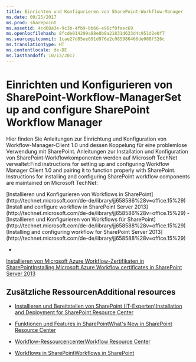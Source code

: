 ```yaml
---
title: Einrichten und Konfigurieren von SharePoint-Workflow-Manager
ms.date: 09/25/2017
ms.prod: sharepoint
ms.assetid: 4cd68a3e-9c3b-4fb9-bb66-e96cf0faec69
ms.openlocfilehash: 8fcde014299a88e8b8a21831d633d4c951d2e0f7
ms.sourcegitcommit: 1cae27d85ee691d976e2c085986466de088f526c
ms.translationtype: HT
ms.contentlocale: de-DE
ms.lasthandoff: 10/13/2017
---
```

# <a name="set-up-and-configure-sharepoint-workflow-manager"></a><span data-ttu-id="369ac-102">Einrichten und Konfigurieren von SharePoint-Workflow-Manager</span><span class="sxs-lookup"><span data-stu-id="369ac-102">Set up and configure SharePoint Workflow Manager</span></span>
<span data-ttu-id="369ac-p101">Hier finden Sie Anleitungen zur Einrichtung und Konfiguration von Workflow-Manager-Client 1.0 und dessen Koppelung für eine problemlose Verwendung mit SharePoint. Anleitungen zur Installation und Konfiguration von SharePoint-Workflowkomponenten werden auf Microsoft TechNet verwaltet:</span><span class="sxs-lookup"><span data-stu-id="369ac-p101">Find instructions for setting up and configuring Workflow Manager Client 1.0 and pairing it to function properly with SharePoint. Instructions for installing and configuring SharePoint workflow components are maintained on Microsoft TechNet:</span></span>
  
    
    

 <span data-ttu-id="369ac-105">
  [Installieren und Konfigurieren von Workflows in SharePoint](http://technet.microsoft.com/de-de/library/jj658586%28v=office.15%29)</span><span class="sxs-lookup"><span data-stu-id="369ac-105">[Install and configure workflow in SharePoint Server 2013](http://technet.microsoft.com/de-de/library/jj658586%28v=office.15%29)</span></span>
-  <span data-ttu-id="369ac-106">
  [Installieren und Konfigurieren von Workflows für SharePoint](http://technet.microsoft.com/de-de/library/jj658588%28v=office.15%29)</span><span class="sxs-lookup"><span data-stu-id="369ac-106">[Installing and configuring workflow for SharePoint Server 2013](http://technet.microsoft.com/de-de/library/jj658588%28v=office.15%29)</span></span>
    
  
-  <span data-ttu-id="369ac-107">
  [Installieren von Microsoft Azure Workflow-Zertifikaten in SharePoint](http://technet.microsoft.com/de-de/library/jj658589%28v=office.15%29)</span><span class="sxs-lookup"><span data-stu-id="369ac-107">[Installing Microsoft Azure Workflow certificates in SharePoint Server 2013](http://technet.microsoft.com/de-de/library/jj658589%28v=office.15%29)</span></span>
    
  

## <a name="additional-resources"></a><span data-ttu-id="369ac-108">Zusätzliche Ressourcen</span><span class="sxs-lookup"><span data-stu-id="369ac-108">Additional resources</span></span>


-  [<span data-ttu-id="369ac-109">Installieren und Bereitstellen von SharePoint (IT-Experten)</span><span class="sxs-lookup"><span data-stu-id="369ac-109">Installation and Deployment for SharePoint Resource Center</span></span>](http://technet.microsoft.com/de-de/sharepoint/fp142376)
    
  
-  [<span data-ttu-id="369ac-110">Funktionen und Features in SharePoint</span><span class="sxs-lookup"><span data-stu-id="369ac-110">What's New in SharePoint Resource Center</span></span>](http://technet.microsoft.com/de-de/sharepoint/fp142374)
    
  
-  [<span data-ttu-id="369ac-111">Workflow-Ressourcencenter</span><span class="sxs-lookup"><span data-stu-id="369ac-111">Workflow Resource Center</span></span>](http://technet.microsoft.com/de-de/sharepoint/jj556245)
    
  
-  [<span data-ttu-id="369ac-112">Workflows in SharePoint</span><span class="sxs-lookup"><span data-stu-id="369ac-112">Workflows in SharePoint</span></span>](workflows-in-sharepoint.md)
    
  

